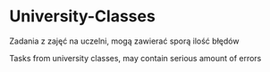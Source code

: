 # University-Classes
Zadania z zajęć na uczelni, mogą zawierać sporą ilość błędów

Tasks from university classes, may contain serious amount of errors
